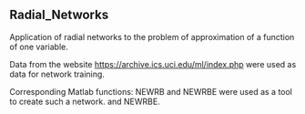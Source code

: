 ## Radial_Networks

Application of radial networks to the problem of approximation of a function of one variable.

Data from the website https://archive.ics.uci.edu/ml/index.php were used as data for network training.

Corresponding Matlab functions: NEWRB and NEWRBE were used as a tool to create such a network.
and NEWRBE.
